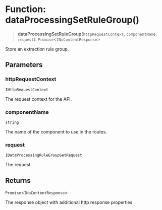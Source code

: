 # Function: dataProcessingSetRuleGroup()

> **dataProcessingSetRuleGroup**(`httpRequestContext`, `componentName`, `request`): `Promise`\<`INoContentResponse`\>

Store an extraction rule group.

## Parameters

### httpRequestContext

`IHttpRequestContext`

The request context for the API.

### componentName

`string`

The name of the component to use in the routes.

### request

`IDataProcessingRuleGroupSetRequest`

The request.

## Returns

`Promise`\<`INoContentResponse`\>

The response object with additional http response properties.
